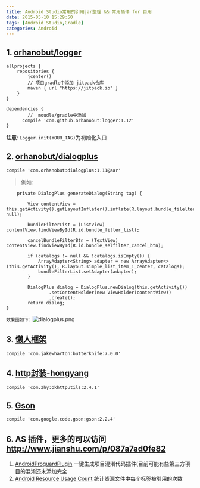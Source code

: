 ```yaml
---
title: Android Studio常用的引用jar整理 && 常用插件 for 自用
date: 2015-05-10 15:29:50
tags: [Android Studio,Gradle]
categories: Android
---
```


## 1. [orhanobut/logger](https://github.com/orhanobut/logger)

```
allprojects {
    repositories {
        jcenter()
        // 项目gradle中添加 jitpack仓库
        maven { url "https://jitpack.io" }
    }
}

dependencies {
        //  moudle/gradle中添加
  	  compile 'com.github.orhanobut:logger:1.12'
}
```
<!-- more -->
**注意**: `Logger.init(YOUR_TAG)`为初始化入口

## 2. [orhanobut/dialogplus](https://github.com/orhanobut/dialogplus)

```
compile 'com.orhanobut:dialogplus:1.11@aar'
```
> 例如:

```
	private DialogPlus generateDialog(String tag) {

        View contentView = this.getActivity().getLayoutInflater().inflate(R.layout.bundle_filelter_pop, null);

        bundleFilterList = (ListView) contentView.findViewById(R.id.bundle_filter_list);

        cancelBundleFilterBtn = (TextView) contentView.findViewById(R.id.bundle_selfilter_cancel_btn);

        if (catalogs != null && !catalogs.isEmpty()) {
            ArrayAdapter<String> adapter = new ArrayAdapter<>(this.getActivity(), R.layout.simple_list_item_1_center, catalogs);
            bundleFilterList.setAdapter(adapter);
        }

        DialogPlus dialog = DialogPlus.newDialog(this.getActivity())
                .setContentHolder(new ViewHolder(contentView))
                .create();
        return dialog;
}
```
`效果图如下:`
![dialogplus.png](http://ww3.sinaimg.cn/mw690/c05ae6b6gw1f41medvgiuj20ah0iawfb.jpg)

## 3. [懒人框架 ](https://github.com/JakeWharton/butterknife)

```
compile 'com.jakewharton:butterknife:7.0.0'
```

## 4. [http封装-hongyang](https://github.com/hongyangAndroid/okhttp-utils)

```
compile 'com.zhy:okhttputils:2.4.1'
```

## 5. [Gson](https://github.com/google/gson)

```
compile 'com.google.code.gson:gson:2.2.4'
```

## 6. AS 插件，更多的可以访问 http://www.jianshu.com/p/087a7ad0fe82
1. [AndroidProguardPlugin](https://github.com/zhonghanwen/AndroidProguardPlugin)
一键生成项目混淆代码插件(目前可能有些第三方项目的混淆还未添加完全
2. [Android Resource Usage Count](https://github.com/niorgai/Android-Resource-Usage-Count) 
统计资源文件中每个标签被引用的次数



